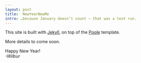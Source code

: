 ```yaml
---
layout: post
title:  NewYearNewMe
intro: …because January doesn’t count — that was a test run. 
---
```


This site is built with <a href='http://jekyllrb.com'>Jekyll</a>, on top of the  <a href='http://github.com/poole/poole'>Poole</a> template. 

More details to come soon. 

Happy New Year!<br><i>-Wilbur</i>